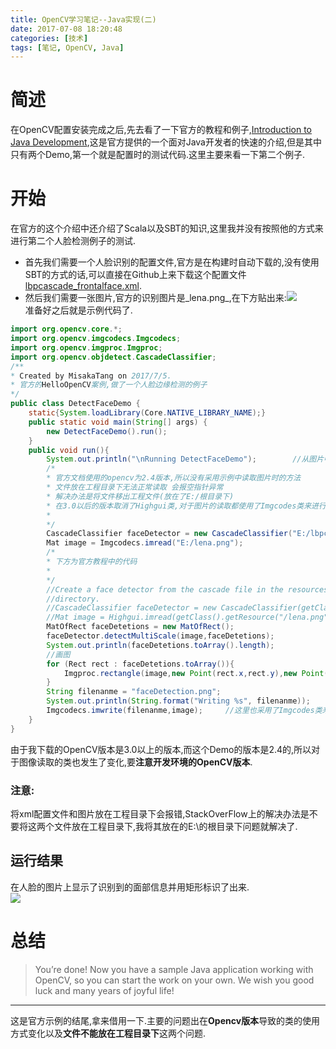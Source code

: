 ```yaml
---
title: OpenCV学习笔记--Java实现(二)
date: 2017-07-08 18:20:48
categories: [技术]
tags: [笔记, OpenCV, Java]
---
```

[](#简述 "简述")简述
==============

在OpenCV配置安装完成之后,先去看了一下官方的教程和例子,[Introduction to Java Development](http://docs.opencv.org/2.4/doc/tutorials/introduction/desktop_java/java_dev_intro.html),这是官方提供的一个面对Java开发者的快速的介绍,但是其中只有两个Demo,第一个就是配置时的测试代码.这里主要来看一下第二个例子.

[](#开始 "开始")开始
==============

在官方的这个介绍中还介绍了Scala以及SBT的知识,这里我并没有按照他的方式来进行第二个人脸检测例子的测试.

*   首先我们需要一个人脸识别的配置文件,官方是在构建时自动下载的,没有使用SBT的方式的话,可以直接在Github上来下载这个配置文件[lbpcascade_frontalface.xml](https://github.com/opencv/opencv/blob/master/data/lbpcascades/lbpcascade_frontalface.xml).
*   然后我们需要一张图片,官方的识别图片是_lena.png_,在下方贴出来:[![](http://docs.opencv.org/2.4/_images/lena1.png)](http://docs.opencv.org/2.4/_images/lena1.png)  
    准备好之后就是示例代码了.

```java
import org.opencv.core.*;
import org.opencv.imgcodecs.Imgcodecs;
import org.opencv.imgproc.Imgproc;
import org.opencv.objdetect.CascadeClassifier;
/** 
* Created by MisakaTang on 2017/7/5. 
* 官方的HelloOpenCV案例,做了一个人脸边缘检测的例子 
*/
public class DetectFaceDemo {    
    static{System.loadLibrary(Core.NATIVE_LIBRARY_NAME);}    
    public static void main(String[] args) {        
        new DetectFaceDemo().run();    
    }    
    public void run(){        
        System.out.println("\nRunning DetectFaceDemo");        //从图片中创建一个面部检测        
        /*        
        * 官方文档使用的opencv为2.4版本,所以没有采用示例中读取图片时的方法        
        * 文件放在工程目录下无法正常读取 会报空指针异常        
        * 解决办法是将文件移出工程文件(放在了E:/根目录下)        
        * 在3.0以后的版本取消了Highgui类,对于图片的读取都使用了Imgcodes类来进行处理        
        * 
        */        
        CascadeClassifier faceDetector = new CascadeClassifier("E:/lbpcascade_frontalface.xml");        
        Mat image = Imgcodecs.imread("E:/lena.png");        
        /*        
        * 下方为官方教程中的代码        
        * 
        */
        //Create a face detector from the cascade file in the resources
        //directory.
        //CascadeClassifier faceDetector = new CascadeClassifier(getClass().getResource("/lbpcascade_frontalface.xml").getPath());
        //Mat image = Highgui.imread(getClass().getResource("/lena.png").getPath());        
        MatOfRect faceDetetions = new MatOfRect();        
        faceDetector.detectMultiScale(image,faceDetetions);        
        System.out.println(faceDetetions.toArray().length);        
        //画图        
        for (Rect rect : faceDetetions.toArray()){            
            Imgproc.rectangle(image,new Point(rect.x,rect.y),new Point(rect.x+rect.width,rect.y+rect.height),new Scalar(0,255,0));        
        }        
        String filenanme = "faceDetection.png";        
        System.out.println(String.format("Writing %s", filenanme));        
        Imgcodecs.imwrite(filenanme,image);     //这里也采用了Imgcodes类来处理    
    }
}
```    

由于我下载的OpenCV版本是3.0以上的版本,而这个Demo的版本是2.4的,所以对于图像读取的类也发生了变化,要**注意开发环境的OpenCV版本**.

### [](#注意 "注意:")注意:

将xml配置文件和图片放在工程目录下会报错,StackOverFlow上的解决办法是不要将这两个文件放在工程目录下,我将其放在的E:\\的根目录下问题就解决了.

[](#运行结果 "运行结果")运行结果
--------------------

在人脸的图片上显示了识别到的面部信息并用矩形标识了出来.  
[![](http://docs.opencv.org/2.4/_images/faceDetection.png)](http://docs.opencv.org/2.4/_images/faceDetection.png)

[](#总结 "总结")总结
==============

> You’re done! Now you have a sample Java application working with OpenCV, so you can start the work on your own. We wish you good luck and many years of joyful life!

* * *

这是官方示例的结尾,拿来借用一下.主要的问题出在**Opencv版本**导致的类的使用方式变化以及**文件不能放在工程目录下**这两个问题.